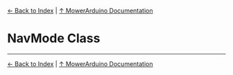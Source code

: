 [← Back to Index](../README.md) | [↑ MowerArduino Documentation](../README.md)

# NavMode Class

---

[← Back to Index](../README.md) | [↑ MowerArduino Documentation](../README.md)
